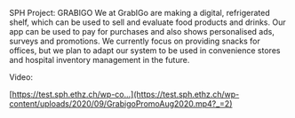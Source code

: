 SPH Project: GRABIGO
We at GrabIGo are making a digital, refrigerated shelf, which can be used to sell and evaluate food products and drinks. Our app can be used to pay for purchases and also shows personalised ads, surveys and promotions. We currently focus on providing snacks for offices, but we plan to adapt our system to be used in convenience stores and hospital inventory management in the future.

Video:

[https://test.sph.ethz.ch/wp-co...](https://test.sph.ethz.ch/wp-content/uploads/2020/09/GrabigoPromoAug2020.mp4?_=2)

  
  
